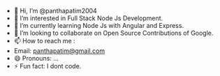 - 👋 Hi, I’m @panthapatim2004
- 👀 I’m interested in Full Stack Node Js Development.
- 🌱 I’m currently learning Node Js with Angular and Express.
- 💞️ I’m looking to collaborate on Open Source Contributions of Google.
- 📫 How to reach me :
- Email: panthapatim@gmail.com
- 😄 Pronouns: ...
- ⚡ Fun fact: I dont code.

<!---
panthapatim2004/panthapatim2004 is a ✨ special ✨ repository because its `README.md` (this file) appears on your GitHub profile.
You can click the Preview link to take a look at your changes.
--->
